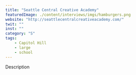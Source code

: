 ```yaml
---
title: "Seattle Central Creative Academy"
featuredImage: ./content/interviews/imgs/hamburgers.png
website: "http://seattlecentralcreativeacademy.com/"
twit: ""
inst: ""
category: "S"
tags:
    - Capitol Hill
    - large
    - school
---
```


Description
